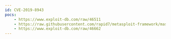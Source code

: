 ```yaml
---
id: CVE-2019-8943
pocs:
    - https://www.exploit-db.com/raw/46511
    - https://raw.githubusercontent.com/rapid7/metasploit-framework/master/modules/exploits/multi/http/wp_crop_rce.rb
    - https://www.exploit-db.com/raw/46662
---
```

